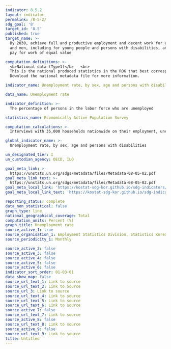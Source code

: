 ```yaml
---
indicator: 8.5.2
layout: indicator
permalink: /8-5-2/
sdg_goal: '8'
target_id: '8.5'
published: true
target_name: >-
  By 2030, achieve full and productive employment and decent work for all women
  and men, including for young people and persons with disabilities, and equal
  pay for work of equal value

computation_definitions: >-
  <b>National data (Type1)</b>   <br>
  This is the national produced statistics in the ROK that best corresponds to the definition of UN SDGs indicators. <br>
  Download the national metadata file for more information.

indicator_name: Unemployment rate, by sex, age and persons with disabilities

data_name: Unemployment rate

indicator_definition: >-
  The percentage of persons in the labor force who are unemployed 

statistics_name: Economically Active Population Survey 

computation_calculations: >-
  Interviews with 35,000 households nationwide on their employment, unemployment, labor force, etc

global_indicator_name: >-
  Unemployment rate, by sex, age and persons with disabilities

un_designated_tier: I
un_custodian_agency: OECD, ILO

goal_meta_link: >-
  https://unstats.un.org/sdgs/metadata/files/Metadata-08-05-02.pdf   
goal_meta_link_text: >-
  https://unstats.un.org/sdgs/metadata/files/Metadata-08-05-02.pdf   
goal_meta_local_link: 'https://kostat-sdg-kor.github.io/sdg-indicators/public/data/Metadata-08-05-02_ENG.pdf'
goal_meta_local_link_text: 'https://kostat-sdg-kor.github.io/sdg-indicators/public/data/Metadata-08-05-02_ENG.pdf'

reporting_status: complete
data_non_statistical: false
graph_type: line
national_geographical_coverage: Total
computation_units: Percent (%)
graph_title: Unemployment rate
source_active_1: true
source_organisation_1: Employment Statistics Division, Statistics Korea
source_periodicity_1: Monthly

source_active_2: false
source_active_3: false
source_active_4: false
source_active_5: false
source_active_6: false
indicator_sort_order: 01-03-01
data_show_map: false
source_url_text_1: Link to source
source_url_text_2: Link to Source
source_url_3: Link to source
source_url_text_4: Link to source
source_url_text_5: Link to source
source_url_text_6: Link to source
source_active_7: false
source_url_text_7: Link to source
source_active_8: false
source_url_text_8: Link to source
source_active_9: false
source_url_text_9: Link to source
title: Untitled
---
```

